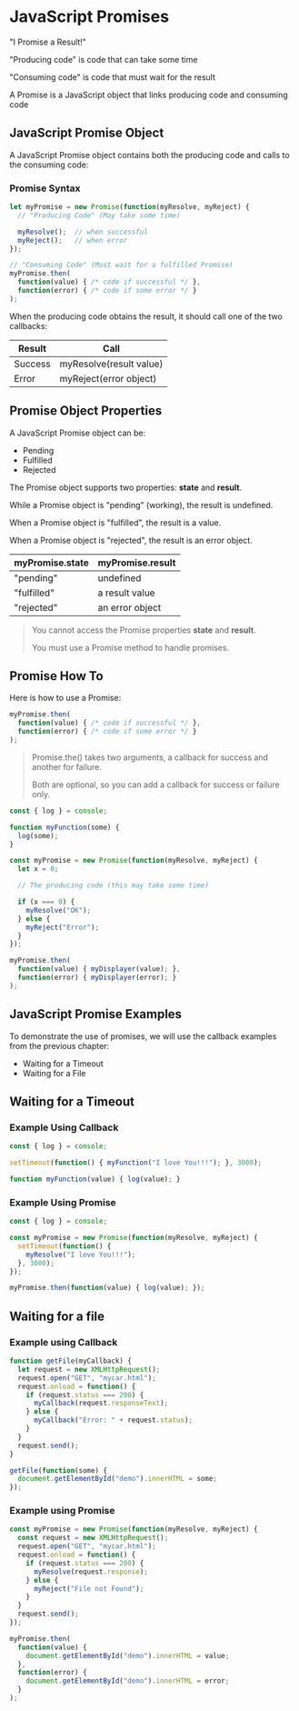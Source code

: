 # JavaScript Promises

"I Promise a Result!"

"Producing code" is code that can take some time

"Consuming code" is code that must wait for the result

A Promise is a JavaScript object that links producing code and consuming code

## JavaScript Promise Object

A JavaScript Promise object contains both the producing code and calls to the consuming code:

### Promise Syntax

```javascript
let myPromise = new Promise(function(myResolve, myReject) {
  // "Producing Code" (May take some time)

  myResolve();  // when successful
  myReject();   // when error
});

// "Consuming Code" (Must wait for a fulfilled Promise)
myPromise.then(
  function(value) { /* code if successful */ },
  function(error) { /* code if some error */ }
);
```

When the producing code obtains the result, it should call one of the two callbacks:

| Result  | Call                    |
| ------- | ----------------------- |
| Success | myResolve(result value) |
| Error   | myReject(error object)  |

## Promise Object Properties

A JavaScript Promise object can be:

* Pending
* Fulfilled
* Rejected

The Promise object supports two properties: **state** and **result**.

While a Promise object is "pending" (working), the result is undefined.

When a Promise object is "fulfilled", the result is a value.

When a Promise object is "rejected", the result is an error object.

| myPromise.state | myPromise.result |
| --------------- | ---------------- |
| "pending"       | undefined        |
| "fulfilled"     | a result value   |
| "rejected"      | an error object  |

> You cannot access the Promise properties **state** and **result**.
> 
> You must use a Promise method to handle promises.

## Promise How To

Here is how to use a Promise:

```javascript
myPromise.then(
  function(value) { /* code if successful */ },
  function(error) { /* code if some error */ }
);
```

> Promise.the() takes two arguments, a callback for success and another for failure.
> 
> Both are optional, so you can add a callback for success or failure only.

```javascript
const { log } = console;

function myFunction(some) {
  log(some);
}

const myPromise = new Promise(function(myResolve, myReject) {
  let x = 0;

  // The producing code (this may take some time)

  if (x === 0) {
    myResolve("OK");
  } else {
    myReject("Error");
  }
});

myPromise.then(
  function(value) { myDisplayer(value); },
  function(error) { myDisplayer(error); }
);
```

## JavaScript Promise Examples

To demonstrate the use of promises, we will use the callback examples from the previous chapter:

* Waiting for a Timeout
* Waiting for a File

## Waiting for a Timeout

### Example Using Callback

```javascript
const { log } = console;

setTimeout(function() { myFunction("I love You!!!"); }, 3000);

function myFunction(value) { log(value); }
```

### Example Using Promise

```javascript
const { log } = console;

const myPromise = new Promise(function(myResolve, myReject) {
  setTimeout(function() {
    myResolve("I love You!!!");
  }, 3000);
});

myPromise.then(function(value) { log(value); });
```

## Waiting for a file

### Example using Callback

```javascript
function getFile(myCallback) {
  let request = new XMLHttpRequest();
  request.open("GET", "mycar.html");
  request.onload = function() {
    if (request.status === 200) {
      myCallback(request.responseText);
    } else {
      myCallback("Error: " + request.status);
    }
  }
  request.send();
}

getFile(function(some) {
  document.getElementById("demo").innerHTML = some;
});
```

### Example using Promise

```javascript
const myPromise = new Promise(function(myResolve, myReject) {
  const request = new XMLHttpRequest();
  request.open("GET", "mycar.html");
  request.onload = function() {
    if (request.status === 200) {
      myResolve(request.response);
    } else {
      myReject("File not Found");
    }
  }
  request.send();
});

myPromise.then(
  function(value) { 
    document.getElementById("demo").innerHTML = value;
  },
  function(error) {
    document.getElementById("demo").innerHTML = error;
  }
);
```